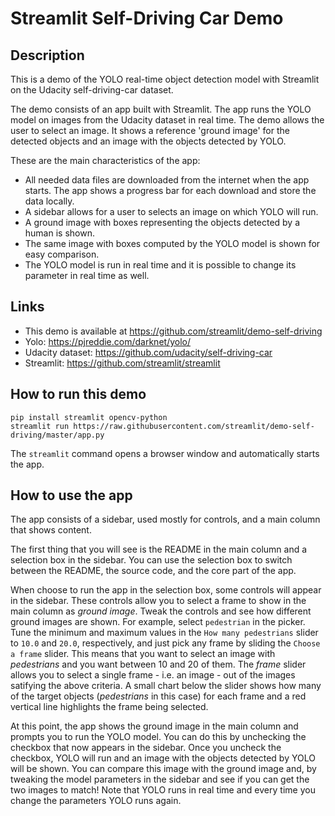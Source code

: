 # Streamlit Self-Driving Car Demo

## Description
This is a demo of the YOLO real-time object detection model with Streamlit on the Udacity self-driving-car dataset.

The demo consists of an app built with Streamlit. The app runs the YOLO model
on images from the Udacity dataset in real time. The demo allows the user to select an image. It shows
a reference 'ground image' for the detected objects and an image with the objects detected by YOLO.

These are the main characteristics of the app:
- All needed data files are downloaded from the internet when the app starts. The app shows
a progress bar for each download and store the data locally.
- A sidebar allows for a user to selects an image on which YOLO will run.
- A ground image with boxes representing the objects detected by a human is shown.
- The same image with boxes computed by the YOLO model is shown for easy comparison.
- The YOLO model is run in real time and it is possible to change its parameter in real time
as well.

## Links
- This demo is available at https://github.com/streamlit/demo-self-driving
- Yolo: https://pjreddie.com/darknet/yolo/
- Udacity dataset: https://github.com/udacity/self-driving-car
- Streamlit: https://github.com/streamlit/streamlit

## How to run this demo
```
pip install streamlit opencv-python
streamlit run https://raw.githubusercontent.com/streamlit/demo-self-driving/master/app.py
```

The `streamlit` command opens a browser window and automatically starts the app.

## How to use the app
The app consists of a sidebar, used mostly for controls, and a main column that shows content.

The first thing that you will see is the README in the main column and a selection box in the
sidebar. You can use the selection box to switch between the README, the source code, and the core part of the app.

When choose to run the app in the selection box, some controls will appear in the sidebar. These controls allow you to select 
a frame to show in the main column as _ground image_. Tweak the controls and see how different ground images
are shown. For example, select `pedestrian` in the picker. Tune the minimum and
maximum values in the `How many pedestrians` slider to `10.0` and `20.0`, respectively, and just pick any frame 
by sliding the `Choose a frame` slider. This means that you want to select an image with _pedestrians_ and you want between
10 and 20 of them. The _frame_ slider allows you to select a single frame - i.e. an image - out of the images satifying the above criteria. A small chart below the slider shows how many of the target objects (_pedestrians_ in this case) for each frame and a red vertical line highlights the frame being selected.

At this point, the app shows the ground image in the main column and prompts you to run the YOLO model. 
You can do this by unchecking the checkbox that now appears in the sidebar. Once you uncheck the checkbox, 
YOLO will run and an image with the objects detected by YOLO will be shown. You can compare this image with 
the ground image and, by tweaking the model parameters in the sidebar and see if you can get the two images to match! Note that YOLO runs in real time and every time you change the parameters YOLO runs again.
